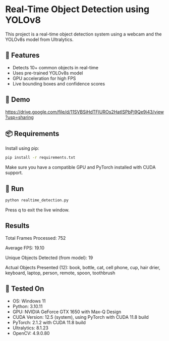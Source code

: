 # Real-Time Object Detection using YOLOv8

This project is a real-time object detection system using a webcam and the YOLOv8s model from Ultralytics.

## 🔧 Features
- Detects 10+ common objects in real-time
- Uses pre-trained YOLOv8s model
- GPU acceleration for high FPS
- Live bounding boxes and confidence scores

## 🎥 Demo

https://drive.google.com/file/d/11SVBSiHdTFIUROs2HatISPbPj9Qe9i43/view?usp=sharing

## 📦 Requirements

Install using pip:

```bash
pip install -r requirements.txt
```
Make sure you have a compatible GPU and PyTorch installed with CUDA support.
## 🚀 Run
```bash
python realtime_detection.py
```
Press q to exit the live window.

## Results
Total Frames Processed: 752

Average FPS: 19.10

Unique Objects Detected (from model): 19

Actual Objects Presented (12):
book, bottle, cat, cell phone, cup, hair drier, keyboard, laptop, person, remote, spoon, toothbrush

## 🧪 Tested On

- OS: Windows 11  
- Python: 3.10.11  
- GPU: NVIDIA GeForce GTX 1650 with Max-Q Design  
- CUDA Version: 12.5 (system), using PyTorch with CUDA 11.8 build  
- PyTorch: 2.1.2 with CUDA 11.8 build  
- Ultralytics: 8.1.23  
- OpenCV: 4.9.0.80


